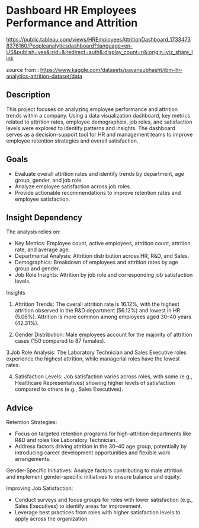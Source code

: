 # Dashboard HR Employees Performance and Attrition
https://public.tableau.com/views/HREmployeesAttritionDashboard_17334738376160/Peopleanalyticsdashboard?:language=en-US&publish=yes&:sid=&:redirect=auth&:display_count=n&:origin=viz_share_link

source from : https://www.kaggle.com/datasets/pavansubhasht/ibm-hr-analytics-attrition-dataset/data

## Description
This project focuses on analyzing employee performance and attrition trends within a company. Using a data visualization dashboard, key metrics related to attrition rates, employee demographics, job roles, and satisfaction levels were explored to identify patterns and insights. The dashboard serves as a decision-support tool for HR and management teams to improve employee retention strategies and overall satisfaction.

## Goals
- Evaluate overall attrition rates and identify trends by department, age group, gender, and job role.
- Analyze employee satisfaction across job roles.
- Provide actionable recommendations to improve retention rates and employee satisfaction.

## Insight Dependency
The analysis relies on:
- Key Metrics: Employee count, active employees, attrition count, attrition rate, and average age.
- Departmental Analysis: Attrition distribution across HR, R&D, and Sales.
- Demographics: Breakdown of employees and attrition rates by age group and gender.
- Job Role Insights: Attrition by job role and corresponding job satisfaction levels.

Insights
1. Attrition Trends:
The overall attrition rate is 16.12%, with the highest attrition observed in the R&D department (56.12%) and lowest in HR (5.06%).
Attrition is more common among employees aged 30–40 years (42.31%).

2. Gender Distribution:
Male employees account for the majority of attrition cases (150 compared to 87 females).

3.Job Role Analysis:
The Laboratory Technician and Sales Executive roles experience the highest attrition, while managerial roles have the lowest rates.

4. Satisfaction Levels:
Job satisfaction varies across roles, with some (e.g., Healthcare Representatives) showing higher levels of satisfaction compared to others (e.g., Sales Executives).

## Advice

Retention Strategies:
- Focus on targeted retention programs for high-attrition departments like R&D and roles like Laboratory Technician.
- Address factors driving attrition in the 30–40 age group, potentially by introducing career development opportunities and flexible work arrangements.

Gender-Specific Initiatives:
Analyze factors contributing to male attrition and implement gender-specific initiatives to ensure balance and equity.

Improving Job Satisfaction:
- Conduct surveys and focus groups for roles with lower satisfaction (e.g., Sales Executives) to identify areas for improvement.
- Leverage best practices from roles with higher satisfaction levels to apply across the organization.
